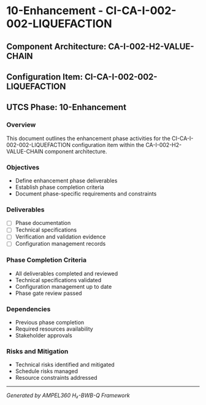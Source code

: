 # 10-Enhancement - CI-CA-I-002-002-LIQUEFACTION

## Component Architecture: CA-I-002-H2-VALUE-CHAIN
## Configuration Item: CI-CA-I-002-002-LIQUEFACTION
## UTCS Phase: 10-Enhancement

### Overview
This document outlines the enhancement phase activities for the CI-CA-I-002-002-LIQUEFACTION configuration item within the CA-I-002-H2-VALUE-CHAIN component architecture.

### Objectives
- Define enhancement phase deliverables
- Establish phase completion criteria
- Document phase-specific requirements and constraints

### Deliverables
- [ ] Phase documentation
- [ ] Technical specifications
- [ ] Verification and validation evidence
- [ ] Configuration management records

### Phase Completion Criteria
- All deliverables completed and reviewed
- Technical specifications validated
- Configuration management up to date
- Phase gate review passed

### Dependencies
- Previous phase completion
- Required resources availability
- Stakeholder approvals

### Risks and Mitigation
- Technical risks identified and mitigated
- Schedule risks managed
- Resource constraints addressed

---
*Generated by AMPEL360 H₂-BWB-Q Framework*
